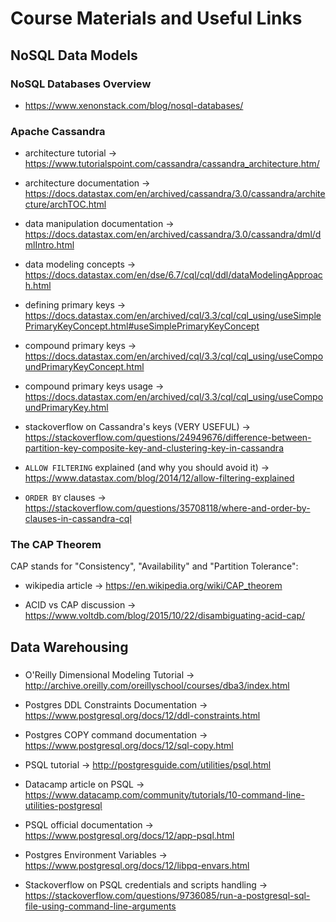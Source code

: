 # Course Materials and Useful Links

## NoSQL Data Models

### NoSQL Databases Overview

* <https://www.xenonstack.com/blog/nosql-databases/>

### Apache Cassandra

* architecture tutorial → <https://www.tutorialspoint.com/cassandra/cassandra_architecture.htm/>

* architecture documentation → <https://docs.datastax.com/en/archived/cassandra/3.0/cassandra/architecture/archTOC.html>

* data manipulation documentation → <https://docs.datastax.com/en/archived/cassandra/3.0/cassandra/dml/dmlIntro.html>

* data modeling concepts → <https://docs.datastax.com/en/dse/6.7/cql/cql/ddl/dataModelingApproach.html>

* defining primary keys → <https://docs.datastax.com/en/archived/cql/3.3/cql/cql_using/useSimplePrimaryKeyConcept.html#useSimplePrimaryKeyConcept>

* compound primary keys → <https://docs.datastax.com/en/archived/cql/3.3/cql/cql_using/useCompoundPrimaryKeyConcept.html>

* compound primary keys usage → <https://docs.datastax.com/en/archived/cql/3.3/cql/cql_using/useCompoundPrimaryKey.html>

* stackoverflow on Cassandra's keys (VERY USEFUL) → <https://stackoverflow.com/questions/24949676/difference-between-partition-key-composite-key-and-clustering-key-in-cassandra>

* `ALLOW FILTERING` explained (and why you should avoid it) → <https://www.datastax.com/blog/2014/12/allow-filtering-explained>

* `ORDER BY` clauses → <https://stackoverflow.com/questions/35708118/where-and-order-by-clauses-in-cassandra-cql>

### The CAP Theorem

CAP stands for "Consistency", "Availability" and "Partition Tolerance":

* wikipedia article → <https://en.wikipedia.org/wiki/CAP_theorem>

* ACID vs CAP discussion → <https://www.voltdb.com/blog/2015/10/22/disambiguating-acid-cap/>

## Data Warehousing

### 

* O'Reilly Dimensional Modeling Tutorial → <http://archive.oreilly.com/oreillyschool/courses/dba3/index.html>

* Postgres DDL Constraints Documentation → <https://www.postgresql.org/docs/12/ddl-constraints.html>

* Postgres COPY command documentation → <https://www.postgresql.org/docs/12/sql-copy.html>

* PSQL tutorial → <http://postgresguide.com/utilities/psql.html>

* Datacamp article on PSQL → <https://www.datacamp.com/community/tutorials/10-command-line-utilities-postgresql>

* PSQL official documentation → <https://www.postgresql.org/docs/12/app-psql.html>

* Postgres Environment Variables → <https://www.postgresql.org/docs/12/libpq-envars.html>

* Stackoverflow on PSQL credentials and scripts handling → <https://stackoverflow.com/questions/9736085/run-a-postgresql-sql-file-using-command-line-arguments>